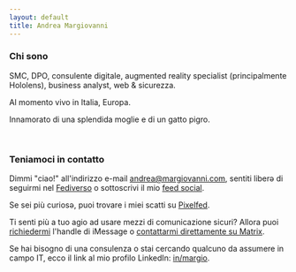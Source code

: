 ```yaml
---
layout: default
title: Andrea Margiovanni
---
```


### Chi sono

SMC, DPO, consulente digitale, augmented reality specialist (principalmente Hololens), business analyst, web & sicurezza.

Al momento vivo in Italia, Europa.

Innamorato di una splendida moglie e di un gatto pigro.

<br />

### Teniamoci in contatto

Dimmi "ciao!" all'indirizzo e-mail <a href="mailto:andrea@margiovanni.com">andrea@margiovanni.com</a>, sentiti liberə di seguirmi nel <a rel="me" href="https://vmst.io/@margio">Fediverso</a> o sottoscrivi il mio <a href="https://vmst.io/@margio.rss">feed social</a>.

Se sei più curiosə, puoi trovare i miei scatti su <a href="http://pixelfed.social/stramargio">Pixelfed</a>.

Ti senti più a tuo agio ad usare mezzi di comunicazione sicuri? Allora puoi <a href="mailto:chat@margiovanni.com?subject=Session%20or%20iMessage%20request&body=Hi!%20I%20would%20like%20to%20chat%20with%20you%20on%20Session%20or%20iMessage.">richiedermi</a> l'handle di iMessage o <a href="https://matrix.to/#/@margio:vmst.io">contattarmi direttamente su Matrix</a>.

Se hai bisogno di una consulenza o stai cercando qualcuno da assumere in campo IT, ecco il link al mio profilo LinkedIn: <a href="https://linkedin.com/in/margio/">in/margio</a>.
